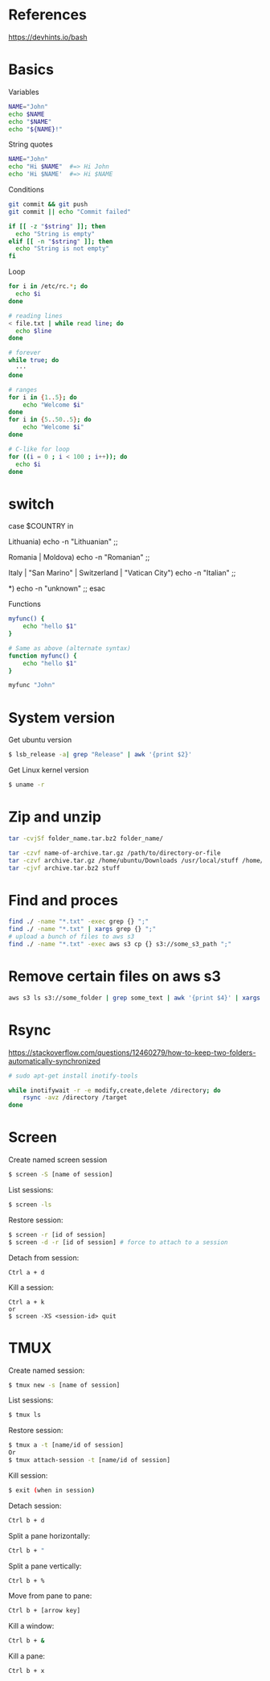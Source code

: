 # References
https://devhints.io/bash

# Basics
Variables
```bash
NAME="John"
echo $NAME
echo "$NAME"
echo "${NAME}!"
```

String quotes
```bash
NAME="John"
echo "Hi $NAME"  #=> Hi John
echo 'Hi $NAME'  #=> Hi $NAME
```

Conditions
```bash
git commit && git push
git commit || echo "Commit failed"

if [[ -z "$string" ]]; then
  echo "String is empty"
elif [[ -n "$string" ]]; then
  echo "String is not empty"
fi
```

Loop
```bash
for i in /etc/rc.*; do
  echo $i
done

# reading lines
< file.txt | while read line; do
  echo $line
done

# forever
while true; do
  ···
done

# ranges
for i in {1..5}; do
    echo "Welcome $i"
done
for i in {5..50..5}; do
    echo "Welcome $i"
done

# C-like for loop
for ((i = 0 ; i < 100 ; i++)); do
  echo $i
done
```

# switch
case $COUNTRY in

  Lithuania)
    echo -n "Lithuanian"
    ;;

  Romania | Moldova)
    echo -n "Romanian"
    ;;

  Italy | "San Marino" | Switzerland | "Vatican City")
    echo -n "Italian"
    ;;

  *)
    echo -n "unknown"
    ;;
esac

Functions
```bash
myfunc() {
    echo "hello $1"
}

# Same as above (alternate syntax)
function myfunc() {
    echo "hello $1"
}

myfunc "John"
```

# System version
Get ubuntu version
```bash
$ lsb_release -a| grep "Release" | awk '{print $2}'
```

Get Linux kernel version
```bash
$ uname -r
```

# Zip and unzip
```bash
tar -cvjSf folder_name.tar.bz2 folder_name/

tar -czvf name-of-archive.tar.gz /path/to/directory-or-file
tar -czvf archive.tar.gz /home/ubuntu/Downloads /usr/local/stuff /home/ubuntu/Documents/notes.txt
tar -cjvf archive.tar.bz2 stuff
```

# Find and proces
```bash
find ./ -name "*.txt" -exec grep {} ";"
find ./ -name "*.txt" | xargs grep {} ";"
# upload a bunch of files to aws s3
find ./ -name "*.txt" -exec aws s3 cp {} s3://some_s3_path ";"
```

# Remove certain files on aws s3
```bash
aws s3 ls s3://some_folder | grep some_text | awk '{print $4}' | xargs -I% bash -c 'aws s3 rm s3://some_folder/%'
```

# Rsync
https://stackoverflow.com/questions/12460279/how-to-keep-two-folders-automatically-synchronized
```bash
# sudo apt-get install inotify-tools

while inotifywait -r -e modify,create,delete /directory; do
    rsync -avz /directory /target
done
```

# Screen
Create named screen session
```bash
$ screen -S [name of session]
```

List sessions:
```bash
$ screen -ls
```

Restore session:
```bash
$ screen -r [id of session]
$ screen -d -r [id of session] # force to attach to a session
```

Detach from session:
```
Ctrl a + d
```

Kill a session:
```
Ctrl a + k
or
$ screen -XS <session-id> quit
```

# TMUX
Create named session:
```bash
$ tmux new -s [name of session]
```

List sessions:
```bash
$ tmux ls
```

Restore session:
```bash
$ tmux a -t [name/id of session]
Or
$ tmux attach-session -t [name/id of session]
```

Kill session:
```bash
$ exit (when in session)
```

Detach session:
```bash
Ctrl b + d
```

Split a pane horizontally:
```bash
Ctrl b + "
```

Split a pane vertically:
```bash
Ctrl b + %
```

Move from pane to pane:
```bash
Ctrl b + [arrow key]
```

Kill a window:
```bash
Ctrl b + &
```

Kill a pane:
```bash
Ctrl b + x
```
